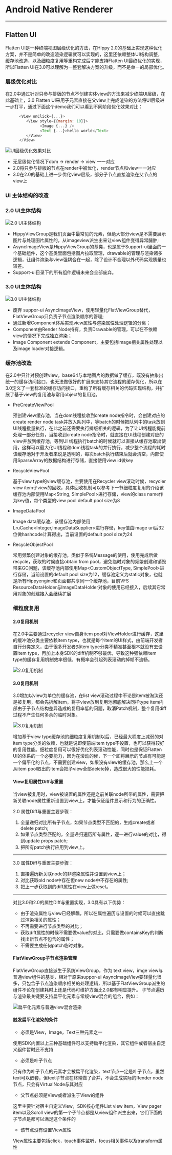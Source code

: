 # Android Native Renderer

---

## Flatten UI

  Flatten UI是一种终端视图层级优化的方法，在Hippy 2.0的基础上实现这种优化方案，并不是简单的改造渲染逻辑就可以实现的，这里还依赖整体UI结构调整，缓存池改造，以及细粒度复用等重构完成后才能支持Flatten UI最终优化的实现，所以Flatten UI在3.0可以理解为一整套解决方案的升级，而不是单一的局部优化。

### 层级优化对比

  在2.0中通过针对只参与排版的节点不创建实体view的方法来减少终端UI层级，在此基础上，3.0 Flatten UI采用子元素直接在父view上完成渲染的方法将UI层级进一步打平，通过下面这个demo我们可以看到不同阶段优化效果对比：

```js
      <View onClick={...}>
         <View style={{margin: 10}}> 
               <Image {...} />
               <Text {...}>hello world</Text>
         </View>
      </View>
```

  ![UI层级优化效果对比](../../../assets/img/flatten-ui-1.png)

- 无层级优化情况下dom  -> render -> view 一一对应
- 2.0将只参与排版的节点在render中被优化，render节点和view一一对应
- 3.0在2.0的基础上进一步优化view层级，部分子节点直接渲染在父节点的view上

### UI 主体结构的改造

### 2.0 UI主体结构

  ![2.0 UI主体结构](../../../assets/img/flatten-ui-2.png)

- HippyViewGroup是我们页面中最常见的元素，但绝大部分view是不需要展示图片与处理图片属性的，从imageview派生出来让view组件变得异常臃肿;
- AsyncImageView是HippyViewGroup的基类，也是属于Support-ui里面的一个基础组件，这个基类里面包括图片拉取管理，drawable的管理与渲染诸多逻辑，让组件渲染与view强耦合在一起，除了设计不合理以外代码实现质量也较差。
- Support-ui目录下的所有组件逻辑未来会全部废弃。

### 3.0 UI主体结构

  ![3.0 UI主体结构](../../../assets/img/flatten-ui-3.png)

- 废弃 suppor-ui AsyncImageView，使用轻量化FlatViewGroup替代，FlatViewGroup只负责子节点渲染顺序的管理;
- 通过新增Component体系实现view属性与渲染属性处理逻辑的分离；
- Component由Render Node持有，负责Drawable的管理，可以在不依赖view的情况下完成独立渲染；
- Image Component extends Component，主要包括image相关属性处理以及image loader对接逻辑。

### 缓存池改造

在2.0中只针对预创建view，base64与本地图片的数据做了缓存，既没有抽象出统一的缓存访问接口，也无法做很好的扩展来支持其它流程的缓存优化，所以在3.0定义了一套标准的缓存访问接口，重构了所有缓存相关的代码实现结构，并扩展了基于view的复用池与常用object的复用池。

- PreCreateViewPool

   预创建view缓存池，当在dom线程接收到create node指令时，会创建对应的create  render node task并放入队列中，等batch的时候把队列中的task放到UI线程批量执行，在此之前还需要执行排版相关的逻辑，为了让UI线程能提前处理一部分任务，当接收到create node指令时，就直接在UI线程创建对应的view并放到缓存池，等到UI 线程执行batch的时候就可以直接从缓存池取出使用，这样可以最大化UI线程和dom线程task的并行执行，减少整个流程的耗时该缓存池对于开发者来说是透明的，每次batch执行结束后就会清空，内部使用SparseArray<View>的数据结构进行存储，直接使用view id做key

- RecycleViewPool

   基于view type的view缓存池，主要使用在Recycler view滚动时候，recycler view item子view的回收，具体回收机制可以参考下一节细粒度复用的介绍该缓存池内部使用Map<String, SimplePool<View>>进行存储，view的class name作为key值，每个类型的view pool default pool size为8

- ImageDataPool

   Image data缓存池，该缓存池内部使用LruCache<Integer,ImageDataSupplier>进行存储，key值由image uri后32位做hashcode计算得出，当前设置的default pool size为24

- RecycleObjectPool

   常用频繁创建对象的缓存池，类似于系统Message的使用，使用完成后做recycle，获取的时候直接obtain from pool，避免临时对象的频繁创建和销毁带来GC问题，该缓存池内部使用Map<CustomObjectType, SimplePool<Object>>进行存储，当前设置的default pool size为12，缓存池定义为static对象，也就是所有Hippyengine和页面都共享同一个缓存池，目前VFS ResourceDataHolder与ImageDataHolder对象的使用已经接入，后续其它常用对象的创建接入会继续扩展

### 细粒度复用

#### 2.0复用机制

   在2.0中主要通过recycler view自身item pool对ViewHolder进行缓存，这里的缓冲池分类主要依赖item type，也就是每个item的UI样式，由前端开发者自行分类定义，由于很多开发者对item type分类不精准甚至根本就没有去设置item type，再加上本身SDK的diff机制不够最优，导致这种强依赖item type的缓存复用机制效率很低，有概率会引起列表滚动的掉帧不流畅。

   ![2.0复用机制](../../../assets/img/flatten-ui-4.png)

#### 3.0复用机制

   3.0增加以view为单位的缓存池，在list view滚动过程中不论是item被淘汰还是被复用，都会先拆解item，将子view放到复用池彻底解决同样type item内部由于子节点结构差异造成的复用率低的问题，取消Patch机制，整个复用diff过程不产生任何多余的临时对象。

   ![3.0复用机制](../../../assets/img/flatten-ui-5.png)

   增加基于view type缓存池的细粒度复用机制以后，已经最大程度上减弱的对item type分类的依赖，也就是说即使前端item type不设置，也可以获得较好的复用性能。细粒度复用可以很好优化列表滚动性能，同时也是保证Flatten UI的体系的一个必要能力，因为在滚动的候，下一个即将展示的节点有可能是一个偏平化的节点，不需要创建view，如果没有view的缓存池，那么上一个从item pool取出的item会把子view全部delete掉，造成很大的性能损耗。

#### View复用属性Diff与重置

   当view被复用时，view被设置的属性还是之前关联node所带的属性，需要把新关联node属性重新设置到view上，才能保证组件显示和行为的正确性。

2.0 属性Diff与重置主要步骤：

1. 全量递归对比所有子节点，如果节点类型不匹配的，生成create或者delete patch;
2. 如果节点类型匹配的，全量递归遍历所有属性，逐一进行value的对比，得到update props patch;
3. 把所有patch执行应用到view上。

---

3.0 属性Diff与重置主要步骤：

1. 直接遍历新关联node的非渲染属性并设置到view上；
2. 对比获取old node中存在但new node中不存在的属性;
3. 把上一步获取到的diff属性在view上做reset。

---

对比3.0和2.0的属性Diff与重置实现，3.0具有以下优势：

- 由于渲染属性与view已经解耦，所以在属性遍历与设置的时候可以直接跳过渲染相关的属性；
- 不再需要进行节点类型的对比；
- 获取diff属性的时候不需要做value的对比，只需要做containsKey的判断找出新节点不包含的属性；
- 不需要生成任何patch临时对象。

#### FlatViewGroup子节点渲染管理

FlatViewGroup直接派生于系统ViewGroup，作为 text view，imge view与普通view组件的基类，相对于原来suppor-ui AsyncImageView要轻量化很多，只包含子节点渲染顺序相关的处理逻辑，所以基于FlatViewGroup派生的组件不论在创建耗时上还是代码可维护方面比2.0都有明显提升。
子节点遍历与渲染最关键要支持扁平化元素与常规view混合的组合，例如：

![扁平化元素与普通view混合渲染](../../../assets/img/flatten-ui-6.png)

#### 触发扁平化渲染的条件

- 必须是View，Image，Text三种元素之一
  
使用SDK内置以上三种基础组件可以支持扁平化渲染，其它组件或者宿主自定义组件暂时还不支持

- 必须是叶子节点
  
只有作为叶子节点的元素才会被扁平化渲染，text节点一定是叶子节点，虽然text可以嵌套，但text子节点在终端做了合并，不会生成实际的Render node节点，只会有VirtualNode与其对应

- 父节点必须是View或者派生于View的组件

这里主要针对宿主自定义View，SDK核心组件List view item，View pager item以及Scroll view的第一个子节点都是从view组件派生出来，它们下面的子节点是都可以满足这个条件的

- 该节点没有设置View属性
  
View属性主要包括click，touch事件监听，focus相关事件以及transform属性
